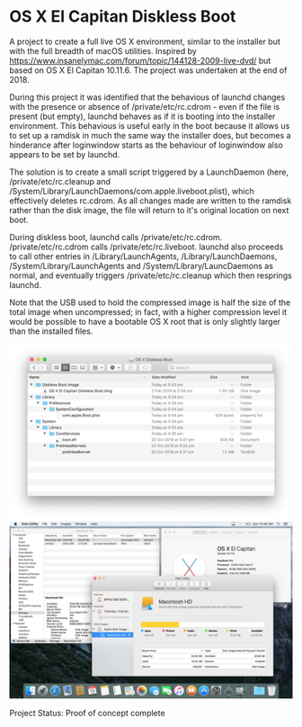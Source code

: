 # OS X El Capitan Diskless Boot
A project to create a full live OS X environment, similar to the installer but with the full breadth of macOS utilities. Inspired by https://www.insanelymac.com/forum/topic/144128-2009-live-dvd/ but based on OS X El Capitan 10.11.6. The project was undertaken at the end of 2018.

During this project it was identified that the behavious of launchd changes with the presence or absence of /private/etc/rc.cdrom - even if the file is present (but empty), launchd behaves as if it is booting into the installer environment. This behavious is useful early in the boot because it allows us to set up a ramdisk in much the same way the installer does, but becomes a hinderance after loginwindow starts as the behaviour of loginwindow also appears to be set by launchd.

The solution is to create a small script triggered by a LaunchDaemon (here, /private/etc/rc.cleanup and /System/Library/LaunchDaemons/com.apple.liveboot.plist), which effectively deletes rc.cdrom. As all changes made are written to the ramdisk rather than the disk image, the file will return to it's original location on next boot.

During diskless boot, launchd calls /private/etc/rc.cdrom. /private/etc/rc.cdrom  calls /private/etc/rc.liveboot. launchd also proceeds to call other entries in /Library/LaunchAgents, /Library/LaunchDaemons, /System/Library/LaunchAgents and /System/Library/LauncDaemons as normal, and eventually triggers /private/etc/rc.cleanup which then resprings launchd.

Note that the USB used to hold the compressed image is half the size of the total image when uncompressed; in fact, with a higher compression level it would be possible to have a bootable OS X root that is only slightly larger than the installed files.

![](https://github.com/toru173/Abusing-macOS/blob/main/OS%20X%20Diskless%20Boot/File%20List.png)
![](https://github.com/toru173/Abusing-macOS/blob/main/OS%20X%20Diskless%20Boot/System%20Information%20and%20Root%20Volume.png)

Project Status: Proof of concept complete